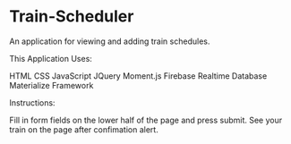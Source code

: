 # Train-Scheduler
An application for viewing and adding train schedules.

This Application Uses:

HTML
CSS
JavaScript
JQuery
Moment.js
Firebase Realtime Database
Materialize Framework

Instructions:

Fill in form fields on the lower half of the page and press submit. 
See your train on the page after confimation alert.




